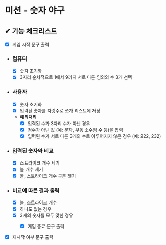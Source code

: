 # 미션 - 숫자 야구

## ✔ 기능 체크리스트

- [x] 게임 시작 문구 출력
- ### 컴퓨터
    - [x] 숫자 초기화
    - [x] 3자리 순차적으로 1에서 9까지 서로 다른 임의의 수 3개 선택
- ### 사용자
    - [x] 숫자 초기화
    - [x] 입력된 숫자를 자릿수로 쪼개 리스트에 저장
    - **예외처리**
        - [x] 입력된 수가 3자리 수가 아닌 경우
        - [x] 정수가 아닌 값 (예: 문자, 부동 소수점 수 등)을 입력
        - [x] 입력된 수가 서로 다른 3개의 수로 이루어지지 않은 경우 (예: 222, 232)
- ### 입력된 숫자와 비교
    -  [x] 스트라이크 개수 세기
    -  [x] 볼 개수 세기
    -  [x] 볼, 스트라이크 개수 구분 짓기
- ### 비교에 따른 결과 출력
    - [x] 볼, 스트라이크 개수
    - [x] 하나도 없는 경우
    - [x] 3개의 숫자를 모두 맞힌 경우
        - [x] 게임 종료 문구 출력


- [x] 재시작 여부 문구 출력 